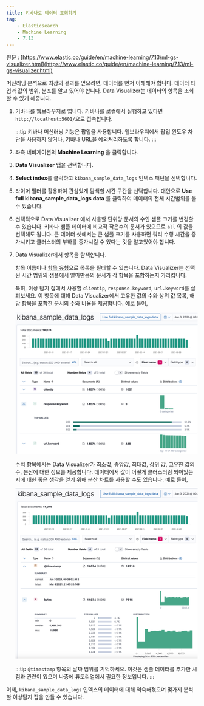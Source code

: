 ```yaml
---
title: 키바나로 데이터 조회하기
tag:
    - Elasticsearch
    - Machine Learning
    - 7.13
---
```


원문 : [https://www.elastic.co/guide/en/machine-learning/7.13/ml-gs-visualizer.html](https://www.elastic.co/guide/en/machine-learning/7.13/ml-gs-visualizer.html)

머신러닝 분석으로 최상의 결과를 얻으려면, 데이터를 먼저 이해해야 합니다.
데이터 타입과 값의 범위, 분포를 알고 있어야 합니다.
Data Visualizer는 데이터의 항목을 조회할 수 있게 해줍니다.

1. 키바나를 웹브라우저로 엽니다.
  키바나를 로컬에서 실행하고 있다면 `http://localhost:5601/`으로 접속합니다.

    :::tip
    키바나 머신러닝 기능은 팝업을 사용합니다.
    웹브라우저에서 팝업 윈도우 차단을 사용하지 않거나, 키바나 URL을 예외처리하도록 합니다.
    :::

2. 좌측 네비게이션의 **Machine Learning** 을 클릭합니다.

3. **Data Visualizer** 탭을 선택합니다.

4. **Select index**를 클릭하고 `kibana_sample_data_logs` 인덱스 패턴을 선택합니다.

5. 타이머 필터를 활용하여 관심있게 탐색할 시간 구간을 선택합니다.
  대안으로 **Use full kibana_sample_data_logs data** 를 클릭하여 데이터의 전체 시간범위를 볼 수 있습니다.

6. 선택적으로 Data Visualizer 에서 사용할 단위당 문서의 수인 샘플 크기를 변경할 수 있습니다.
  키바나 샘플 데이터에 비교적 작은수의 문서가 있으므로 `all` 의 값을 선택해도 됩니다.
  큰 데이터 셋에서는 큰 샘플 크기를 사용하면 쿼리 수행 시간을 증가시키고 클러스터의 부하를 증가시킬 수 있다는 것을 알고있어야 합니다.

7. Data Visualizer에서 항목을 탐색합니다.

    항목 이름이나 [항목 유형](https://www.elastic.co/guide/en/elasticsearch/reference/7.17/mapping-types.html)으로 목록을 필터할 수 있습니다.
    Data Visualizer는 선택된 시간 범위의 샘플에서 얼마만큼의 문서가 각 항목을 포함하는지 가리킵니다.

    특히, 이상 탐지 잡에서 사용할 `clientip`, `response.keyword`, `url.keyword`를 살펴보세요.
    이 항목에 대해 Data Visualizer에서 고유한 값의 수와 상위 값 목록, 해당 항목을 포함한 문서의 수와 비율을 제공합니다.
    예로 들어,

    ![ml-gs-data-keyword](./images/ml-gs-data-keyword.jpg)

    수치 항목에서는 Data Visualizer가 최소값, 중앙값, 최대값, 상위 값, 고유한 값의 수, 분산에 대한 정보를 제공합니다.
    데이터에서 값이 어떻게 클러스터링 되어있는지에 대한 좋은 생각을 얻기 위해 분산 차트를 사용할 수도 있습니다.
    예로 들어,

    ![ml-gs-data-metric](./images/ml-gs-data-metric.jpg)

    :::tip
    `@timestamp` 항목의 날짜 범위를 기억하세요.
    이것은 샘플 데이터를 추가한 시점과 관련이 있으며 나중에 튜토리얼에서 필요한 정보입니다.
    :::

이제, `kibana_sample_data_logs` 인덱스의 데이터에 대해 익숙해졌으며 몇가지 분석할 이상탐지 잡을 만들 수 있습니다.

